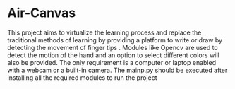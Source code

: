 # Air-Canvas
This project aims to virtualize the learning process and replace the traditional methods of learning by providing a platform to write or draw by detecting the movement of finger tips .
Modules like Opencv are used to detect the motion of the hand and an option to select different colors will also be provided.
The only requirement is a computer or laptop enabled with a webcam or a built-in camera.
The mainp.py should be executed after installing all the required modules to run the project
